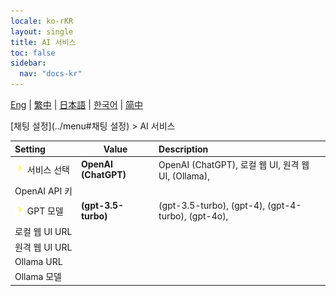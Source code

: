 ```yaml
---
locale: ko-rKR
layout: single
title: AI 서비스
toc: false
sidebar:
  nav: "docs-kr"
---
```

[Eng](/dancexr/menu/2025.4/chat/ai_service) | [繁中](/tw/dancexr/menu/2025.4/chat/ai_service) | [日本語](/jp/dancexr/menu/2025.4/chat/ai_service) | [한국어](/kr/dancexr/menu/2025.4/chat/ai_service) | [简中](/zh/dancexr/menu/2025.4/chat/ai_service)

[채팅 설정](../menu#채팅 설정) > AI 서비스



| Setting | Value | Description |
| :--- | --- | :--- |
|<nobr>![chevron icon](/images/icon/ic_chevron.png) 서비스 선택</nobr>| **OpenAI (ChatGPT)** | OpenAI (ChatGPT), 로컬 웹 UI, 원격 웹 UI, (Ollama),  |
|<nobr> OpenAI API 키</nobr>|| 
|<nobr>![chevron icon](/images/icon/ic_chevron.png) GPT 모델</nobr>| **(gpt-3.5-turbo)** | (gpt-3.5-turbo), (gpt-4), (gpt-4-turbo), (gpt-4o),  |
|<nobr> 로컬 웹 UI URL</nobr>|| 
|<nobr> 원격 웹 UI URL</nobr>|| 
|<nobr> Ollama URL</nobr>|| 
|<nobr> Ollama 모델</nobr>|| 
